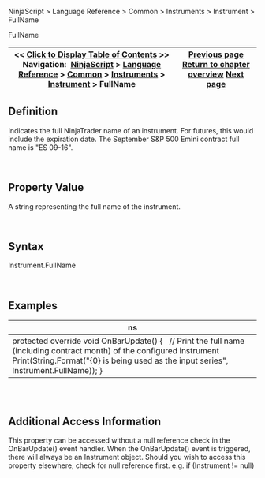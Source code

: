 ﻿


NinjaScript \> Language Reference \> Common \> Instruments \> Instrument \> FullName






















FullName







| \<\< [Click to Display Table of Contents](instrument_fullname.md) \>\> **Navigation:**     [NinjaScript](ninjascript.md) \> [Language Reference](language_reference_wip.md) \> [Common](common.md) \> [Instruments](instruments_ninjascript.md) \> [Instrument](instrument.md) \> FullName | [Previous page](expiry.md) [Return to chapter overview](instrument.md) [Next page](getinstrument.md) |
| --- | --- |











## Definition


Indicates the full NinjaTrader name of an instrument. For futures, this would include the expiration date. The September S\&P 500 Emini contract full name is "ES 09\-16".


 


## Property Value


A string representing the full name of the instrument.


 


## Syntax


Instrument.FullName


 


## 


## Examples




| ns |
| --- |
| protected override void OnBarUpdate() {    // Print the full name (including contract month) of the configured instrument    Print(String.Format("{0} is being used as the input series", Instrument.FullName)); } |



## 


 


## Additional Access Information
This property can be accessed without a null reference check in the OnBarUpdate() event handler. When the OnBarUpdate() event is triggered, there will always be an Instrument object. Should you wish to access this property elsewhere, check for null reference first. e.g. if (Instrument !\= null)








